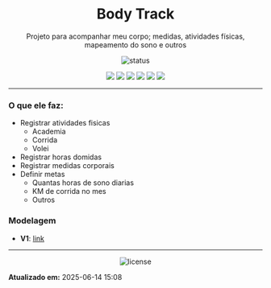 <!--
template_name=head
template_version=v1
-->

<h1 align="center">Body Track</h1>

<p align="center">
  Projeto para acompanhar meu corpo; medidas, atividades físicas, mapeamento do sono e outros<br>
</p>

<p align="center">
  <img src="https://img.shields.io/badge/status-Em desenvolvimento-blue.svg" alt="status">
</p>

<p align="center">
<img src="https://img.shields.io/badge/topics:-grey"> 
<img src="https://img.shields.io/badge/kotlin-lightgrey">
<img src="https://img.shields.io/badge/mysql-lightgrey">
<img src="https://img.shields.io/badge/spring-lightgrey">
<img src="https://img.shields.io/badge/rabbitmq-lightgrey">
<img src="https://img.shields.io/badge/sync%20life-lightgrey">
</p>

<hr>


### O que ele faz:
- Registrar atividades fisicas
    - Academia
    - Corrida
    - Volei
- Registrar horas domidas
- Registrar medidas corporais
- Definir metas
    - Quantas horas de sono diarias
    - KM de corrida no mes
    - Outros

### Modelagem
- **V1**: [link](https://dbdiagram.io/d/BodyTrack-v1-61e8998bbb7a646986012deb)
<!--
template_name=footer
template_version=v1
-->

---
<p align="center">
   <img src="https://img.shields.io/badge/licença-GPL%203-blue.svg" alt="license">
</p>

**Atualizado em:** 2025-06-14 15:08